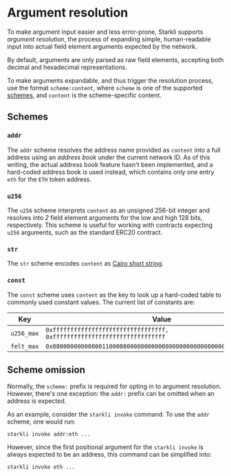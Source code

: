 # Argument resolution

To make argument input easier and less error-prone, Starkli supports _argument resolution_, the process of expanding simple, human-readable input into actual field element arguments expected by the network.

By default, arguments are only parsed as raw field elements, accepting both decimal and hexadecimal representations.

To make arguments expandable, and thus trigger the resolution process, use the format `scheme:content`, where `scheme` is one of the supported [schemes](#schemes), and `content` is the scheme-specific content.

## Schemes

### `addr`

The `addr` scheme resolves the address name provided as `content` into a full address using an _address book_ under the current network ID. As of this writing, the actual address book feature hasn't been implemented, and a hard-coded address book is used instead, which contains only one entry `eth` for the `ETH` token address.

### `u256`

The `u256` scheme interprets `content` as an unsigned 256-bit integer and resolves into _2_ field element arguments for the low and high 128 bits, respectively. This scheme is useful for working with contracts expecting `u256` arguments, such as the standard ERC20 contract.

### `str`

The `str` scheme encodes `content` as [Cairo short string](https://book.starknet.io/chapter_2/strings.html#working_with_short_strings).

### `const`

The `const` scheme uses `content` as the key to look up a hard-coded table to commonly used constant values. The current list of constants are:

| Key        | Value                                                                    |
| ---------- | ------------------------------------------------------------------------ |
| `u256_max` | `0xffffffffffffffffffffffffffffffff, 0xffffffffffffffffffffffffffffffff` |
| `felt_max` | `0x0800000000000011000000000000000000000000000000000000000000000000`     |

## Scheme omission

Normally, the `scheme:` prefix is required for opting in to argument resolution. However, there's one exception: the `addr:` prefix can be omitted when an address is expected.

As an example, consider the `starkli invoke` command. To use the `addr` scheme, one would run:

```console
starkli invoke addr:eth ...
```

However, since the first positional argument for the `starkli invoke` is always expected to be an address, this command can be simplified into:

```console
starkli invoke eth ...
```
